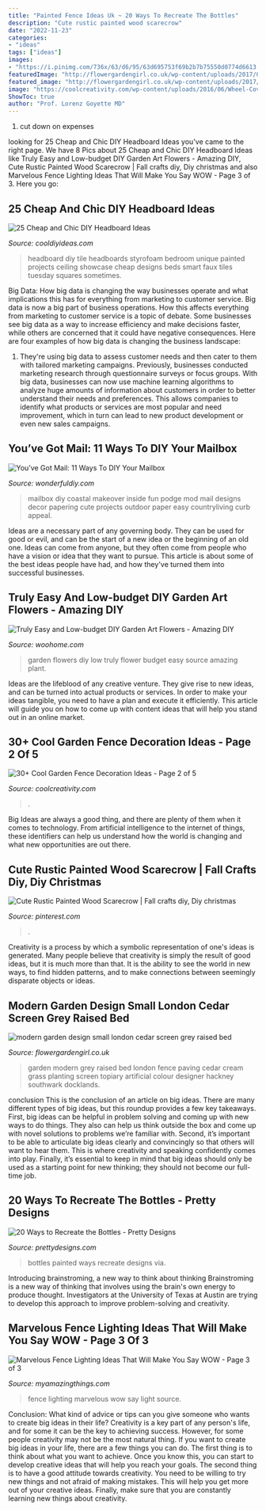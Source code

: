 ```yaml
---
title: "Painted Fence Ideas Uk ~ 20 Ways To Recreate The Bottles"
description: "Cute rustic painted wood scarecrow"
date: "2022-11-23"
categories:
- "ideas"
tags: ["ideas"]
images:
- "https://i.pinimg.com/736x/63/d6/95/63d695753f69b2b7b75550d0774d6613.jpg"
featuredImage: "http://flowergardengirl.co.uk/wp-content/uploads/2017/09/modern-garden-design-small-london-cedar-screen-grey-raised-bed-artificial-grass-cream-paving-primrose-hill-belsize-park.jpg"
featured_image: "http://flowergardengirl.co.uk/wp-content/uploads/2017/09/modern-garden-design-small-london-cedar-screen-grey-raised-bed-artificial-grass-cream-paving-primrose-hill-belsize-park.jpg"
image: "https://coolcreativity.com/wp-content/uploads/2016/06/Wheel-Cover-Fence-Flowers.jpg"
ShowToc: true
author: "Prof. Lorenz Goyette MD"
---
```



1. cut down on expenses

	

		
looking for 25 Cheap and Chic DIY Headboard Ideas you've came to the right page. We have 8 Pics about 25 Cheap and Chic DIY Headboard Ideas like Truly Easy and Low-budget DIY Garden Art Flowers - Amazing DIY, Cute Rustic Painted Wood Scarecrow | Fall crafts diy, Diy christmas and also Marvelous Fence Lighting Ideas That Will Make You Say WOW - Page 3 of 3. Here you go:
		
    
## 25 Cheap And Chic DIY Headboard Ideas

<img loading=lazy src="http://cooldiyideas.com/wp-content/uploads/2015/08/Styrofoam-Tile-Headboard.jpg" onerror="this.onerror=null;this.src='https://tse3.mm.bing.net/th?id=OIP.dzZgx4vbjxj7Edtf8IG9JQHaHz&amp;pid=15.1';" alt="25 Cheap and Chic DIY Headboard Ideas">

_Source: cooldiyideas.com_

>headboard diy tile headboards styrofoam bedroom unique painted projects ceiling showcase cheap designs beds smart faux tiles tuesday squares sometimes. 

	

Big Data: How big data is changing the way businesses operate and what implications this has for everything from marketing to customer service.
Big data is now a big part of business operations. How this affects everything from marketing to customer service is a topic of debate. Some businesses see big data as a way to increase efficiency and make decisions faster, while others are concerned that it could have negative consequences. Here are four examples of how big data is changing the business landscape:
1) They're using big data to assess customer needs and then cater to them with tailored marketing campaigns. Previously, businesses conducted marketing research through questionnaire surveys or focus groups. With big data, businesses can now use machine learning algorithms to analyze huge amounts of information about customers in order to better understand their needs and preferences. This allows companies to identify what products or services are most popular and need improvement, which in turn can lead to new product development or even new sales campaigns.

    
## You’ve Got Mail: 11 Ways To DIY Your Mailbox

<img loading=lazy src="https://cdn.wonderfuldiy.com/wp-content/uploads/2017/02/Coastal-mailbox--680x1024.jpeg" onerror="this.onerror=null;this.src='https://tse2.mm.bing.net/th?id=OIP.qZtWg4o9d5oW2C4qZNoUCAHaLJ&amp;pid=15.1';" alt="You’ve Got Mail: 11 Ways To DIY Your Mailbox">

_Source: wonderfuldiy.com_

>mailbox diy coastal makeover inside fun podge mod mail designs decor papering cute projects outdoor paper easy countryliving curb appeal. 

	

Ideas are a necessary part of any governing body. They can be used for good or evil, and can be the start of a new idea or the beginning of an old one. Ideas can come from anyone, but they often come from people who have a vision or idea that they want to pursue. This article is about some of the best ideas people have had, and how they've turned them into successful businesses.

    
## Truly Easy And Low-budget DIY Garden Art Flowers - Amazing DIY

<img loading=lazy src="http://www.woohome.com/wp-content/uploads/2016/02/art-flower-garden-18.jpg" onerror="this.onerror=null;this.src='https://tse4.mm.bing.net/th?id=OIP.X6Ic02aSCz8dVUEFv3o7aAHaLH&amp;pid=15.1';" alt="Truly Easy and Low-budget DIY Garden Art Flowers - Amazing DIY">

_Source: woohome.com_

>garden flowers diy low truly flower budget easy source amazing plant. 

	

Ideas are the lifeblood of any creative venture. They give rise to new ideas, and can be turned into actual products or services. In order to make your ideas tangible, you need to have a plan and execute it efficiently. This article will guide you on how to come up with content ideas that will help you stand out in an online market.

    
## 30+ Cool Garden Fence Decoration Ideas - Page 2 Of 5

<img loading=lazy src="https://coolcreativity.com/wp-content/uploads/2016/06/Wheel-Cover-Fence-Flowers.jpg" onerror="this.onerror=null;this.src='https://tse3.mm.bing.net/th?id=OIP.bkbtUYOv1m6INudJ-P4AdAHaJ4&amp;pid=15.1';" alt="30+ Cool Garden Fence Decoration Ideas - Page 2 of 5">

_Source: coolcreativity.com_

>. 

	

Big Ideas are always a good thing, and there are plenty of them when it comes to technology. From artificial intelligence to the internet of things, these identifiers can help us understand how the world is changing and what new opportunities are out there.

    
## Cute Rustic Painted Wood Scarecrow | Fall Crafts Diy, Diy Christmas

<img loading=lazy src="https://i.pinimg.com/736x/63/d6/95/63d695753f69b2b7b75550d0774d6613.jpg" onerror="this.onerror=null;this.src='https://tse3.mm.bing.net/th?id=OIP.77BlzWMBGUoDStLyaLe0XAHaJ3&amp;pid=15.1';" alt="Cute Rustic Painted Wood Scarecrow | Fall crafts diy, Diy christmas">

_Source: pinterest.com_

>. 

	

Creativity is a process by which a symbolic representation of one's ideas is generated. Many people believe that creativity is simply the result of good ideas, but it is much more than that. It is the ability to see the world in new ways, to find hidden patterns, and to make connections between seemingly disparate objects or ideas.

    
## Modern Garden Design Small London Cedar Screen Grey Raised Bed

<img loading=lazy src="http://flowergardengirl.co.uk/wp-content/uploads/2017/09/modern-garden-design-small-london-cedar-screen-grey-raised-bed-artificial-grass-cream-paving-primrose-hill-belsize-park.jpg" onerror="this.onerror=null;this.src='https://tse2.mm.bing.net/th?id=OIP.NNeSPwfkaPqxAlU2Uj61NQHaJ4&amp;pid=15.1';" alt="modern garden design small london cedar screen grey raised bed">

_Source: flowergardengirl.co.uk_

>garden modern grey raised bed london fence paving cedar cream grass planting screen topiary artificial colour designer hackney southwark docklands. 

	

conclusion
This is the conclusion of an article on big ideas. 
There are many different types of big ideas, but this roundup provides a few key takeaways. First, big ideas can be helpful in problem solving and coming up with new ways to do things. They also can help us think outside the box and come up with novel solutions to problems we’re familiar with. 
 Second, it’s important to be able to articulate big ideas clearly and convincingly so that others will want to hear them. This is where creativity and speaking confidently comes into play. Finally, it’s essential to keep in mind that big ideas should only be used as a starting point for new thinking; they should not become our full-time job.

    
## 20 Ways To Recreate The Bottles - Pretty Designs

<img loading=lazy src="https://www.prettydesigns.com/wp-content/uploads/2014/01/Painted-Bottles.jpg" onerror="this.onerror=null;this.src='https://tse4.mm.bing.net/th?id=OIP.RTIQbEOg5rerHgrMHxiZKQHaLQ&amp;pid=15.1';" alt="20 Ways to Recreate the Bottles - Pretty Designs">

_Source: prettydesigns.com_

>bottles painted ways recreate designs via. 

	

Introducing brainstroming, a new way to think about thinking
Brainstroming is a new way of thinking that involves using the brain's own energy to produce thought. Investigators at the University of Texas at Austin are trying to develop this approach to improve problem-solving and creativity.

    
## Marvelous Fence Lighting Ideas That Will Make You Say WOW - Page 3 Of 3

<img loading=lazy src="http://myamazingthings.com/wp-content/uploads/2017/03/fence-light.jpg" onerror="this.onerror=null;this.src='https://tse4.mm.bing.net/th?id=OIP.e9tRlyivnv_n67T-PgJUHAHaE8&amp;pid=15.1';" alt="Marvelous Fence Lighting Ideas That Will Make You Say WOW - Page 3 of 3">

_Source: myamazingthings.com_

>fence lighting marvelous wow say light source. 

	

Conclusion: What kind of advice or tips can you give someone who wants to create big ideas in their life?
Creativity is a key part of any person's life, and for some it can be the key to achieving success. However, for some people creativity may not be the most natural thing. If you want to create big ideas in your life, there are a few things you can do. The first thing is to think about what you want to achieve. Once you know this, you can start to develop creative ideas that will help you reach your goals. The second thing is to have a good attitude towards creativity. You need to be willing to try new things and not afraid of making mistakes. This will help you get more out of your creative ideas. Finally, make sure that you are constantly learning new things about creativity.

